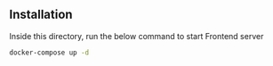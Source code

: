 ## Installation

Inside this directory, run the below command to start Frontend server
```sh
docker-compose up -d
```
